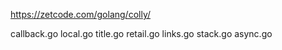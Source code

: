 https://zetcode.com/golang/colly/

callback.go
local.go
title.go
retail.go
links.go
stack.go
async.go

